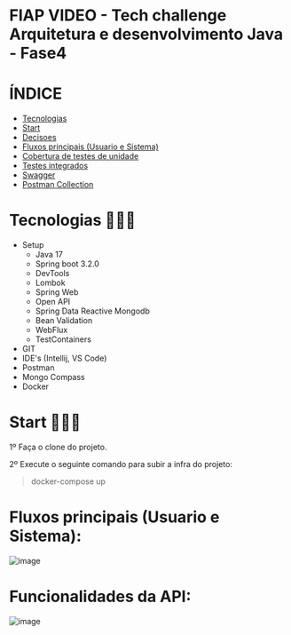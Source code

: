 # FIAP VIDEO - Tech challenge Arquitetura e desenvolvimento Java - Fase4

# ÍNDICE

* [Tecnologias](#tecnologias)
* [Start](#start)
* [Decisoes](#decisoes)
* [Fluxos principais (Usuario e Sistema)](#fluxosPrincipaisUsuarioESistema)
* [Cobertura de testes de unidade](#coberturaDeTestesDeUnidade)
* [Testes integrados](#testesIntegrados)
* [Swagger](#swagger)
* [Postman Collection](#postmanCollection)

# 

# Tecnologias 👨🏻‍💻 

* Setup
    * Java 17 
    * Spring boot 3.2.0
    * DevTools
    * Lombok 
    * Spring Web
    * Open API 
    * Spring Data Reactive Mongodb
    * Bean Validation
    * WebFlux
    * TestContainers
* GIT 
* IDE's (Intellij, VS Code)
* Postman
* Mongo Compass
* Docker

#

# Start 👨🏻‍🔧

1º Faça o clone do projeto.

2º Execute o seguinte comando para subir a infra do projeto:
>  docker-compose up

#

# Fluxos principais (Usuario e Sistema):
![image](https://github.com/Daniel-Nascimentt/fiap-video/assets/65513073/a1c38a60-0154-4008-bbb0-78c7b5094d72)
#

# Funcionalidades da API:
![image](https://github.com/Daniel-Nascimentt/fiap-video/assets/65513073/14136ee7-9f7c-4c65-b0c9-64d6fc47d2ed)
#


